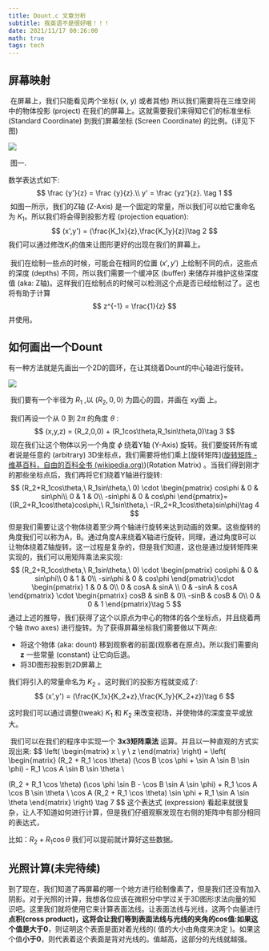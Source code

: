 ```yaml
---
title: Dount.c 文章分析
subtitle: 我英语不是很好哦！！！
date: 2021/11/17 00:26:00
math: true
tags: tech
---
```


## 屏幕映射

​        在屏幕上，我们只能看见两个坐标( (x, y) 或者其他) 所以我们需要将在三维空间中的物体投影 (project) 在我们的屏幕上。这就需要我们来得知它们的标准坐标 (Standard Coordinate) 到我们屏幕坐标 (Screen Coordinate) 的比例。(详见下图)

![](https://www.a1k0n.net/img/perspective.png)

​                                                                                                                图一.

数学表达式如下:
$$
\frac {y'}{z} = \frac {y}{z}.\\
y' = \frac {yz'}{z}.
\tag 1
$$
​        如图一所示，我们的Z轴 (Z-Axis) 是一个固定的常量，所以我们可以给它重命名为 $K_1$。所以我们将会得到投影方程 (projection equation):
$$
(x',y') = (\frac{K_1x}{z},\frac{K_1y}{z})\tag 2
$$
我们可以通过修改$K_1$的值来让图形更好的出现在我们的屏幕上。

​        我们在绘制一些点的时候，可能会在相同的位置 $(x',y')$ 上绘制不同的点，这些点的深度 (depths) 不同，所以我们需要一个缓冲区 (buffer) 来储存并维护这些深度值 (aka: Z轴)。这样我们在绘制点的时候可以检测这个点是否已经绘制过了。这也将有助于计算
$$
z^{-1} = \frac{1}{z}
$$
并使用。

## 如何画出一个Dount

​        有一种方法就是先画出一个2D的圆环，在让其绕着Dount的中心轴进行旋转。

![](https://www.a1k0n.net/img/torusxsec.png)

​        我们要有一个半径为 $R_1$ ,以 $(R_2,0,0)$ 为圆心的圆，并画在 xy面 上。

​        我们再设一个从 0 到 2$\pi$ 的角度 $\theta$ :
$$
(x,y,z) = (R_2,0,0) + (R_1cos\theta,R_1sin\theta,0)\tag 3
$$
​        现在我们让这个物体以另一个角度 $\phi$ 绕着Y轴  (Y-Axis) 旋转。我们要旋转所有或者说是任意的 (arbitrary) 3D坐标点，我们需要将他们乘上[旋转矩阵]([旋转矩阵 - 维基百科，自由的百科全书 (wikipedia.org)](https://zh.wikipedia.org/wiki/旋转矩阵))(Rotation Matrix) 。当我们得到刚才的那些坐标点后，我们再将它们绕着Y轴进行旋转:
$$
(R_2+R_1cos\theta,\ R_1sin\theta,\ 0) \cdot 
\begin{pmatrix}
cos\phi & 0 & sin\phi\\ 
0 & 1 & 0\\ 
-sin\phi & 0 & cos\phi
\end{pmatrix}=((R_2+R_1cos\theta)cos\phi,\ R_1sin\theta,\ -(R_2+R_1cos\theta)sin\phi)\tag 4
$$
但是我们需要让这个物体绕着至少两个轴进行旋转来达到动画的效果。这些旋转的角度我们可以称为A，B。通过角度A来绕着X轴进行旋转，同理，通过角度B可以让物体绕着Z轴旋转。这一过程是复杂的，但是我们知道，这也是通过旋转矩阵来实现的，我们可以用矩阵乘法来实现:
$$
(R_2+R_1cos\theta,\ R_1sin\theta,\ 0) \cdot 
\begin{pmatrix}
cos\phi & 0 & sin\phi\\ 
0 & 1 & 0\\ 
-sin\phi & 0 & cos\phi
\end{pmatrix}\cdot
\begin{pmatrix}
1 & 0 & 0\\
0 & cosA & sinA \\
0 & -sinA & cosA 
\end{pmatrix} \cdot
\begin{pmatrix}
cosB & sinB & 0\\
-sinB & cosB & 0\\
0 & 0 & 1
\end{pmatrix}\tag 5
$$
​        通过上述的推导，我们获得了这个以原点为中心的物体的各个坐标点，并且绕着两个轴 (two axes) 进行旋转。为了获得屏幕坐标我们需要做以下两点:

- 将这个物体 (aka: dount) 移到观察者的前面(观察者在原点)。所以我们需要向 **z** 一些常量 (constant) 让它向后退。
- 将3D图形投影到2D屏幕上

我们将引入的常量命名为 $K_2$ 。这时我们的投影方程就变成了:
$$
(x',y') = (\frac{K_1x}{K_2+z},\frac{K_1y}{K_2+z})\tag 6
$$

这时我们可以通过调整(tweak) $K_1$ 和 $K_2$ 来改变视场，并使物体的深度变平或放大。

​        我们可以在我们的程序中实现一个 **3x3矩阵乘法** 运算。并且以一种直观的方式实现出来:
$$
\left( \begin{matrix} x \\ y \\ z \end{matrix} \right) =
\left( \begin{matrix}
 (R_2 + R_1 \cos \theta) (\cos B \cos \phi + \sin A \sin B \sin \phi) - 
   R_1 \cos A \sin B \sin \theta \\

 (R_2 + R_1 \cos \theta) (\cos \phi \sin B - \cos B \sin A \sin \phi) + 
   R_1 \cos A \cos B \sin \theta \\
 \cos A (R_2 + R_1 \cos \theta) \sin \phi + R_1 \sin A \sin \theta
\end{matrix} \right) \tag 7
$$
这个表达式 (expression) 看起来就很复杂，让人不知道如何进行计算，但是我们仔细观察发现在右侧的矩阵中有部分相同的表达式，

比如：$R_2 + R_1 \cos \theta$ 我们可以提前就计算好这些数据。

## 光照计算(未完待续)

​        到了现在，我们知道了再屏幕的哪一个地方进行绘制像素了，但是我们还没有加入阴影。对于光照的计算，我想各位应该在微积分中学过关于3D图形求法向量的知识吧。这里我们就将使用它来计算表面法线。让表面法线与光线，这两个向量进行**点积(**cross product)，这将会让我们等到表面法线与光线的夹角的cos值:如果这个值是**大于0**，则证明这个表面是面对着光线的( 值的大小由角度来决定 )。如果这个值**小于0**，则代表着这个表面是背对光线的。值越高，这部分的光线就越强。  
